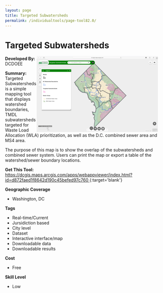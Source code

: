 ```yaml
---
layout: page
title: Targeted Subwatersheds
permalink: /individualtools/page-tool82.0/
---
```

# Targeted Subwatersheds

<img src="/images/scaled_250_400/TOOLID_82.0_ScreenCapture-1.png" style="max-height:250px;max-width:400;" align="right"/>

**Developed By:** DCDOEE

**Summary:** Targeted Subwatersheds is a simple mapping tool that displays watershed boundaries, TMDL subwatersheds targeted for Waste Load Allocation (WLA) prioritization, as well as the D.C. combined sewer area and MS4 area. 

The purpose of this map is to show the overlap of the subwatersheds and combined sewer system. Users can print the map or export a table of the watershed/sewer boundary locations.


**Get This Tool:** [https://dcgis.maps.arcgis.com/apps/webappviewer/index.html?id=d872faed1f8642d190c45befed97c760
](https://dcgis.maps.arcgis.com/apps/webappviewer/index.html?id=d872faed1f8642d190c45befed97c760
){:target='blank'}

**Geographic Coverage**

* Washington, DC

**Tags**

*  Real-time/Current
*  Jursidiction based
*  City level
*  Dataset
*  Interactive interface/map
*  Downloadable data
*  Downloadable results

**Cost**

* Free

**Skill Level**

* Low
